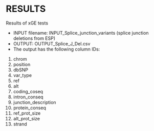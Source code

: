 # RESULTS
Results of xGE tests
- INPUT filename: INPUT_Splice_junction_variants (splice junction deletions from ESP)
- OUTPUT: OUTPUT_Splice_J_Del.csv
- The output has the following column IDs:
1. chrom
2. position
3. dbSNP
4. var_type
5. ref
6. alt
7. coding_coseq
8. intron_conseq
9. junction_description
10. protein_conseq
11. ref_prot_size
12. alt_prot_size
13. strand
